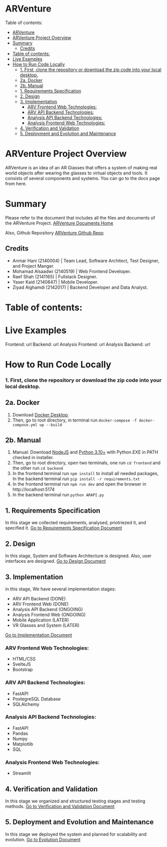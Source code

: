 # ARVenture

Table of contents:
- [ARVenture](#arventure)
- [ARVenture Project Overview](#arventure-project-overview)
- [Summary](#summary)
  - [Credits](#credits)
- [Table of contents:](#table-of-contents)
- [Live Examples](#live-examples)
- [How to Run Code Locally](#how-to-run-code-locally)
    - [1. First, clone the repository or download the zip code into your local desktop.](#1-first-clone-the-repository-or-download-the-zip-code-into-your-local-desktop)
  - [2a. Docker](#2a-docker)
  - [2b. Manual](#2b-manual)
  - [1. Requirements Specification](#1-requirements-specification)
  - [2. Design](#2-design)
  - [3. Implementation](#3-implementation)
    - [ARV Frontend Web Technologies:](#arv-frontend-web-technologies)
    - [ARV API Backend Technologies:](#arv-api-backend-technologies)
    - [Analysis API Backend Technologies:](#analysis-api-backend-technologies)
    - [Analysis Frontend Web Technologies:](#analysis-frontend-web-technologies)
  - [4. Verification and Validation](#4-verification-and-validation)
  - [5. Deployment and Evolution and Maintenance](#5-deployment-and-evolution-and-maintenance)


# ARVenture Project Overview

ARVenture is an idea of an AR Glasses that offers a system of making real world objects after wearing the glasses to virtual objects and tools. It consists of several components and systems. You can go to the docs page from here.

# Summary

Please refer to the document that includes all the files and documents of the ARVenture Project. [ARVenture Documents Home]()

Also, Github Repository [ARVenture Github Repo]()

## Credits

- Anmar Hani (2140004) | Team Lead, Software Architect, Test Designer, and Project Manger.
- Mohamad Alsaadwi (2140519) | Web Frontend Developer.
- Raef Shah (2141165) | Fullstack Designer.
- Yaser Kaid (2140847) | Mobile Developer.
- Ziyad Alghamdi (2142017) | Backend Developer and Data Analyst.

<!-- Fawaz Khosifan - System Admin and Penetration Tester -->

# Table of contents:


# Live Examples

Frontend: url
Backend: url
Analysis Frontend: url
Analysis Backend: url

# How to Run Code Locally

### 1. First, clone the repository or download the zip code into your local desktop.

## 2a. Docker

1. Download [Docker Desktop](https://www.docker.com/products/docker-desktop/).
2. Then, go to root directory, in terminal run `docker-compose -f docker-compose.yml up --build`

## 2b. Manual

1. Manual: Download [NodeJS](https://nodejs.org/en/download) and [Python 3.10+](https://www.python.org/downloads/) with Python.EXE in PATH checked in installer.
2. Then, go to root directory, open two terminals, one run `cd frontend` and the other run `cd backend`
3. In the frontend terminal run `npm install` to install all needed packages, In the backend terminal run `pip install -r requirements.txt`
4. In the frontend terminal run `npm run dev` and open the browser in http://localhost:5174
5. In the backend terminal run `python ARAPI.py`

## 1. Requirements Specification

In this stage we collected requirements, analysed, priotriezed it, and specified it.
[Go to Requirements Specification Document](./documents/project-management/execution/implementation.md)

## 2. Design

In this stage, System and Software Architecture is designed. Also, user interfaces are designed.
[Go to Design Document](./documents/project-management/execution/implementation.md)

## 3. Implementation

in this stage, We have several implementation stages:

- ARV API Backend (DONE)
- ARV Frontend Web (DONE)
- Analysis API Backend (ONGOING)
- Analysis Frontend Web (ONGOING)
- Mobile Application (LATER)
- VR Glasses and System (LATER)

[Go to Implementation Document](./documents/project-management/execution/implementation.md)

### ARV Frontend Web Technologies:

- HTML/CSS
- SvelteJS
- Bootstrap

### ARV API Backend Technologies:

- FastAPI
- PostegreSQL Database
- SQLAlchemy

### Analysis API Backend Technologies:

- FastAPI
- Pandas
- Numpy
- Matplotlib
- SQL

### Analysis Frontend Web Technologies:

- Streamlit

## 4. Verification and Validation
In this stage we organized and structured testing stages and testing methods.
[Go to Verification and Validation Document](./documents/project-management/execution/implementation.md)

## 5. Deployment and Evolution and Maintenance
In this stage we deployed the system and planned for scalability and evolution.
[Go to Evolution Document](./documents/project-management/execution/implementation.md)
